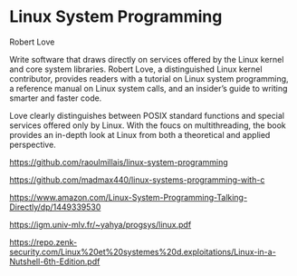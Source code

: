 
# Linux System Programming
Robert Love

Write software that draws directly on services offered by the Linux kernel and core system 
libraries. Robert Love, a distinguished Linux kernel contributor, provides readers with a 
tutorial on Linux system programming, a reference manual on Linux system calls, and an 
insider’s guide to writing smarter and faster code.

Love clearly distinguishes between POSIX standard functions and special services offered 
only by Linux. With the foucs on multithreading, the book provides an in-depth look at 
Linux from both a theoretical and applied perspective. 

https://github.com/raoulmillais/linux-system-programming

https://github.com/madmax440/linux-systems-programming-with-c

https://www.amazon.com/Linux-System-Programming-Talking-Directly/dp/1449339530

https://igm.univ-mlv.fr/~yahya/progsys/linux.pdf

https://repo.zenk-security.com/Linux%20et%20systemes%20d.exploitations/Linux-in-a-Nutshell-6th-Edition.pdf
